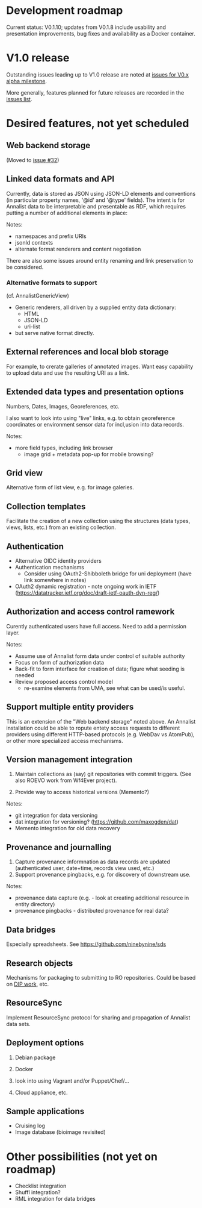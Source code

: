 # Development roadmap

Current status: V0.1.10; updates from V0.1.8 include usability and presentation improvements, bug fixes and availability as a Docker container.


# V1.0 release

Outstanding issues leading up to V1.0 release are noted at [issues for V0.x alpha milestone](https://github.com/gklyne/annalist/milestones/V0.x%20alpha).

More generally, features planned for future releases are recorded in the [issues list](https://github.com/gklyne/annalist/issues).


# Desired features, not yet scheduled

## Web backend storage

(Moved to [issue #32](https://github.com/gklyne/annalist/issues/32))


## Linked data formats and API

Currently, data is stored as JSON using JSON-LD elements and conventions (in particular property names, '@id' and '@type' fields). The intent is for Annalist data to be interpretable and presentable as RDF, which requires putting a number of additional elements in place:

Notes:

- namespaces and prefix URIs
- jsonld contexts
- alternate format renderers and content negotiation

There are also some issues around entity renaming and link preservation to be considered.


### Alternative formats to support

(cf. AnnalistGenericView)

- Generic renderers, all driven by a supplied entity data dictionary:
  - HTML
  - JSON-LD
  - uri-list
- but serve native format directly.


## External references and local blob storage

For example, to crerate galleries of annotated images.  Want easy capability to upload data and use the resulting URI as a link.


## Extended data types and presentation options

Numbers, Dates, Images, Georeferences, etc.

I also want to look into using "live" links, e.g. to obtain georeference coordinates or environment sensor data for incl,usion into data records.

Notes:

- more field types, including link browser
    - image grid + metadata pop-up for mobile browsing?


## Grid view

Alternative form of list view, e.g. for image galeries.


## Collection templates

Facilitate the creation of a new collection using the structures (data types, views, lists, etc.) from an existing collection.


## Authentication

- Alternative OIDC identity providers
- Authentication mechanisms
  - Consider using OAuth2-Shibboleth bridge for uni deployment (have link somewhere in notes)
- OAuth2 dynamic registration - note ongoing work in IETF (https://datatracker.ietf.org/doc/draft-ietf-oauth-dyn-reg/)


## Authorization and access control ramework

Curently authenticated users have full access.  Need to add a permission layer.

Notes:

- Assume use of Annalist form data under control of suitable authority
- Focus on form of authorization data
- Back-fit to form interface for creation of data; figure what seeding is needed
- Review proposed access control model
    - re-examine elements from UMA, see what can be used/is useful.


## Support multiple entity providers

This is an extension of the "Web backend storage" noted above.  An Annalist installation could be able to ropute entety access requests to different providers using different HTTP-based protocols (e.g. WebDav vs AtomPub), or other more specialized access mechanisms.


## Version management integration

1. Maintain collections as (say) git repositories with commit triggers.  (See also ROEVO work from Wf4Ever project).

2. Provide way to access historical versions (Memento?)

Notes:

- git integration for data versioning
- dat integration for versioning? (https://github.com/maxogden/dat)
- Memento integration for old data recovery


## Provenance and journalling

1. Capture provenance informnation as data records are updated (authenticated user, date+time, records view used, etc.)
2. Support provenance pingbacks, e.g. for discovery of downstream use.

Notes:

- provenance data capture (e.g. - look at creating additional resource in entity directory)
- provenance pingbacks - distributed provenance for real data?


## Data bridges

Especially spreadsheets.  See https://github.com/ninebynine/sds


## Research objects

Mechanisms for packaging to submitting to RO repositories.  Could be based on [DIP work](https://github.com/CottageLabs/dip), etc.


## ResourceSync

Implement ResourceSync protocol for sharing and propagation of Annalist data sets.


## Deployment options

1. Debian package

2. Docker

3. look into using Vagrant and/or Puppet/Chef/...

4. Cloud appliance, etc.


## Sample applications

* Cruising log
* Image database (bioimage revisited)



# Other possibilities (not yet on roadmap)

- Checklist integration
- Shuffl integration?
- RML integration for data bridges

